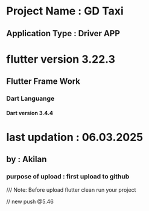 # Project Name      : GD Taxi
## Application Type : Driver APP

# flutter version 3.22.3
## Flutter Frame Work
### Dart Languange
#### Dart version 3.4.4

# last updation         : 06.03.2025
## by                   : Akilan
### purpose of upload   : first upload to github


/// Note:  Before upload flutter clean run your project

// new push @5.46